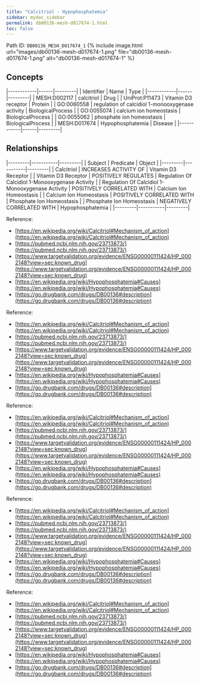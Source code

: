 ```yaml
---
title: "Calcitriol - Hypophosphatemia"
sidebar: mydoc_sidebar
permalink: db00136-mesh-d017674-1.html
toc: false 
---
```



Path ID: `DB00136_MESH_D017674_1`
{% include image.html url="images/db00136-mesh-d017674-1.png" file="db00136-mesh-d017674-1.png" alt="db00136-mesh-d017674-1" %}

## Concepts

|------------|------|---------|
| Identifier | Name | Type    |
|------------|------|---------|
| MESH:D002117 | calcitriol | Drug |
| UniProt:P11473 | Vitamin D3 receptor | Protein |
| GO:0060558 | regulation of calcidiol 1-monooxygenase activity | BiologicalProcess |
| GO:0055074 | calcium ion homeostasis | BiologicalProcess |
| GO:0055062 | phosphate ion homeostasis | BiologicalProcess |
| MESH:D017674 | Hypophosphatemia | Disease |
|------------|------|---------|

## Relationships

|---------|-----------|---------|
| Subject | Predicate | Object  |
|---------|-----------|---------|
| Calcitriol | INCREASES ACTIVITY OF | Vitamin D3 Receptor |
| Vitamin D3 Receptor | POSITIVELY REGULATES | Regulation Of Calcidiol 1-Monooxygenase Activity |
| Regulation Of Calcidiol 1-Monooxygenase Activity | POSITIVELY CORRELATED WITH | Calcium Ion Homeostasis |
| Calcium Ion Homeostasis | POSITIVELY CORRELATED WITH | Phosphate Ion Homeostasis |
| Phosphate Ion Homeostasis | NEGATIVELY CORRELATED WITH | Hypophosphatemia |
|---------|-----------|---------|

Reference: 
  - [https://en.wikipedia.org/wiki/Calcitriol#Mechanism_of_action](https://en.wikipedia.org/wiki/Calcitriol#Mechanism_of_action)
  - [https://pubmed.ncbi.nlm.nih.gov/23713873/](https://pubmed.ncbi.nlm.nih.gov/23713873/)
  - [https://www.targetvalidation.org/evidence/ENSG00000111424/HP_0002148?view=sec:known_drug](https://www.targetvalidation.org/evidence/ENSG00000111424/HP_0002148?view=sec:known_drug)
  - [https://en.wikipedia.org/wiki/Hypophosphatemia#Causes](https://en.wikipedia.org/wiki/Hypophosphatemia#Causes)
  - [https://go.drugbank.com/drugs/DB00136#description](https://go.drugbank.com/drugs/DB00136#description)

Reference: 
  - [https://en.wikipedia.org/wiki/Calcitriol#Mechanism_of_action](https://en.wikipedia.org/wiki/Calcitriol#Mechanism_of_action)
  - [https://pubmed.ncbi.nlm.nih.gov/23713873/](https://pubmed.ncbi.nlm.nih.gov/23713873/)
  - [https://www.targetvalidation.org/evidence/ENSG00000111424/HP_0002148?view=sec:known_drug](https://www.targetvalidation.org/evidence/ENSG00000111424/HP_0002148?view=sec:known_drug)
  - [https://en.wikipedia.org/wiki/Hypophosphatemia#Causes](https://en.wikipedia.org/wiki/Hypophosphatemia#Causes)
  - [https://go.drugbank.com/drugs/DB00136#description](https://go.drugbank.com/drugs/DB00136#description)

Reference: 
  - [https://en.wikipedia.org/wiki/Calcitriol#Mechanism_of_action](https://en.wikipedia.org/wiki/Calcitriol#Mechanism_of_action)
  - [https://pubmed.ncbi.nlm.nih.gov/23713873/](https://pubmed.ncbi.nlm.nih.gov/23713873/)
  - [https://www.targetvalidation.org/evidence/ENSG00000111424/HP_0002148?view=sec:known_drug](https://www.targetvalidation.org/evidence/ENSG00000111424/HP_0002148?view=sec:known_drug)
  - [https://en.wikipedia.org/wiki/Hypophosphatemia#Causes](https://en.wikipedia.org/wiki/Hypophosphatemia#Causes)
  - [https://go.drugbank.com/drugs/DB00136#description](https://go.drugbank.com/drugs/DB00136#description)

Reference: 
  - [https://en.wikipedia.org/wiki/Calcitriol#Mechanism_of_action](https://en.wikipedia.org/wiki/Calcitriol#Mechanism_of_action)
  - [https://pubmed.ncbi.nlm.nih.gov/23713873/](https://pubmed.ncbi.nlm.nih.gov/23713873/)
  - [https://www.targetvalidation.org/evidence/ENSG00000111424/HP_0002148?view=sec:known_drug](https://www.targetvalidation.org/evidence/ENSG00000111424/HP_0002148?view=sec:known_drug)
  - [https://en.wikipedia.org/wiki/Hypophosphatemia#Causes](https://en.wikipedia.org/wiki/Hypophosphatemia#Causes)
  - [https://go.drugbank.com/drugs/DB00136#description](https://go.drugbank.com/drugs/DB00136#description)

Reference: 
  - [https://en.wikipedia.org/wiki/Calcitriol#Mechanism_of_action](https://en.wikipedia.org/wiki/Calcitriol#Mechanism_of_action)
  - [https://pubmed.ncbi.nlm.nih.gov/23713873/](https://pubmed.ncbi.nlm.nih.gov/23713873/)
  - [https://www.targetvalidation.org/evidence/ENSG00000111424/HP_0002148?view=sec:known_drug](https://www.targetvalidation.org/evidence/ENSG00000111424/HP_0002148?view=sec:known_drug)
  - [https://en.wikipedia.org/wiki/Hypophosphatemia#Causes](https://en.wikipedia.org/wiki/Hypophosphatemia#Causes)
  - [https://go.drugbank.com/drugs/DB00136#description](https://go.drugbank.com/drugs/DB00136#description)
